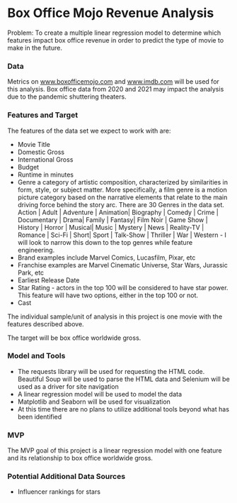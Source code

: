 # Box Office Mojo Revenue Analysis

Problem:  To create a multiple linear regression model to determine which features impact box office revenue in order to predict the type of movie to make in the future.

### Data
Metrics on www.boxofficemojo.com and www.imdb.com will be used for this analysis.  Box office data from 2020 and 2021 may impact the analysis due to the pandemic shuttering theaters.

### Features and Target
The features of the data set we expect to work with are: 

- Movie Title
- Domestic Gross
- International Gross
- Budget 
- Runtime in minutes
- Genre a category of artistic composition, characterized by similarities in form, style, or subject matter. More specifically, a film genre is a motion picture category based on the narrative elements that relate to the main driving force behind the story arc. There are 30 Genres in the data set.  Action | Adult | Adventure | Animation| Biography | Comedy | Crime | Documentary | Drama| Family | Fantasy| Film Noir | Game Show | History | Horror | Musical| Music | Mystery | News | Reality-TV | Romance | Sci-Fi | Short| Sport | Talk-Show | Thriller | War | Western - I will look to narrow this down to the top genres while feature engineering.
- Brand examples include Marvel Comics, Lucasfilm, Pixar, etc
- Franchise examples are Marvel Cinematic Universe, Star Wars, Jurassic Park, etc
- Earliest Release Date
- Star Rating - actors in the top 100 will be considered to have star power.  This feature will have two options, either in the top 100 or not.
- Cast

The individual sample/unit of analysis in this project is one movie with the features described above.  

The target will be box office worldwide gross. 

### Model and Tools
- The requests library will be used for requesting the HTML code.  Beautiful Soup will be used to parse the HTML data and Selenium will be used as a driver for site navigation
- A linear regression model will be used to model the data  
- Matplotlib and Seaborn will be used for visualization
- At this time there are no plans to utilize additional tools beyond what has been identified  

### MVP
The MVP goal of this project is a linear regression model with one feature and its relationship to box office worldwide gross.

### Potential Additional Data Sources
-  Influencer rankings for stars

